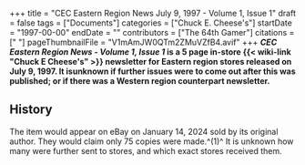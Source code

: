 +++
title = "CEC Eastern Region News July 9, 1997 - Volume 1, Issue 1"
draft = false
tags = ["Documents"]
categories = ["Chuck E. Cheese's"]
startDate = "1997-00-00"
endDate = ""
contributors = ["The 64th Gamer"]
citations = [" [](https://www.ebay.com/itm/296217019958?)"]
pageThumbnailFile = "V1mAmJW0QTm2ZMuVZfB4.avif"
+++
***CEC Eastern Region News - Volume 1, Issue 1* is a 5 page in-store {{< wiki-link "Chuck E Cheese's" >}} newsletter for Eastern region stores released on July 9, 1997.
It isunknown if further issues were to come out after this was published; or if there was a Western region counterpart newsletter.**

## History

The item would appear on eBay on January 14, 2024 sold by its original author. They would claim only 75 copies were made.^(1)^ It is unknown how many were further sent to stores, and which exact stores received them.
